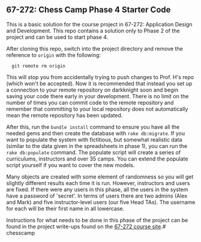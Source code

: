 ## 67-272: Chess Camp Phase 4 Starter Code ##

This is a basic solution for the course project in 67-272: Application Design and Development.  This repo contains a solution only to Phase 2 of the project and can be used to start phase 4.

After cloning this repo, switch into the project directory and remove the reference to `origin` with the following:

```
  git remote rm origin
```

This will stop you from accidentally trying to push changes to Prof. H's repo (which won't be accepted).  Now it is recommended that instead you set up a connection to your remote repository on darkknight soon and begin saving your code there early in your development.  There is no limit on the number of times you can commit code to the remote repository and remember that committing to your local repository does not automatically mean the remote repository has been updated.

After this, run the `bundle install` command to ensure you have all the needed gems and then create the database with `rake db:migrate`.  If you want to populate the system with fictitious, but somewhat realistic data (similar to the data given in the spreadsheets in phase 1), you can run the `rake db:populate` command.  The populate script will create a series of curriculums, instructors and over 35 camps.  You can extend the populate script yourself if you want to cover the new models.

Many objects are created with some element of randomness so you will get slightly different results each time it is run.  However, instructors and users are fixed.  If there were any users in this phase, all the users in the system have a password of 'secret'.  In terms of users there are two admins (Alex and Mark) and five instructor-level users (our five Head TAs).  The username for each will be their first name in all lowercase.


Instructions for what needs to be done in this phase of the project can be found in the project write-ups found on the [67-272 course site](http://67272.cmuis.net/projects/).# chesscamp
